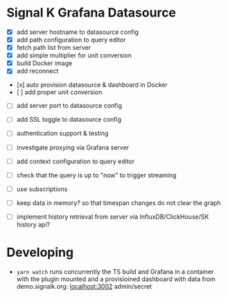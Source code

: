 # Signal K Grafana Datasource

- [x] add server hostname to datasource config
- [x] add path configuration to query editor
- [x] fetch path list from server
- [x] add simple multiplier for unit conversion
- [x] build Docker image
- [x] add reconnect
- [x] auto provision datasource & dashboard in Docker
- [ ] add proper unit conversion
- [ ] add server port to datasource config
- [ ] add SSL toggle to datasource config
- [ ] authentication support & testing
- [ ] investigate proxying via Grafana server
- [ ] add context configuration to query editor
- [ ] check that the query is up to "now" to trigger streaming
- [ ] use subscriptions
- [ ] keep data in memory? so that timespan changes do not clear the graph
- [ ] implement history retrieval from server via InfluxDB/ClickHouse/SK history api?


# Developing

- `yarn watch` runs concurrently the TS build and Grafana in a container with the plugin mounted and a provisioined dashboard with data from demo.signalk.org: [localhost:3002](http://localhost:3002) admin/secret